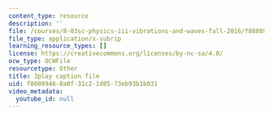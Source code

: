 ```yaml
---
content_type: resource
description: ''
file: /courses/8-03sc-physics-iii-vibrations-and-waves-fall-2016/f86089460a0f31c21d0573eb93b1b031_8kcvyoHsXrw.srt
file_type: application/x-subrip
learning_resource_types: []
license: https://creativecommons.org/licenses/by-nc-sa/4.0/
ocw_type: OCWFile
resourcetype: Other
title: 3play caption file
uid: f8608946-0a0f-31c2-1d05-73eb93b1b031
video_metadata:
  youtube_id: null
---
```

